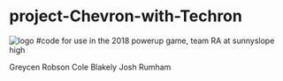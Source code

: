 # project-Chevron-with-Techron
![logo](https://github.com/warmgreycen/project-Chevron-with-Techron/tree/master/6530-2018-code/banner.png?raw=true)
#code for use in the 2018 powerup game, team RA at sunnyslope high

Greycen Robson
Cole Blakely
Josh Rumham
